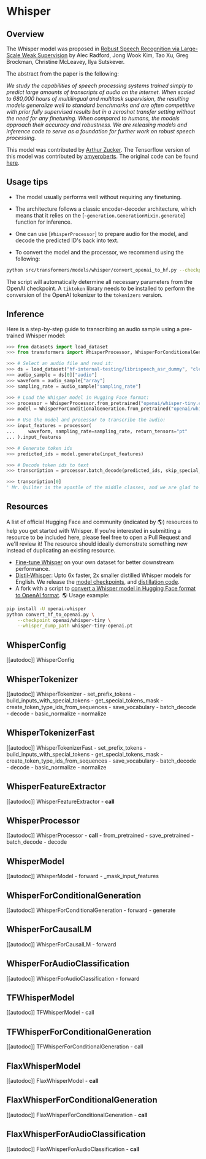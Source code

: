 <!--Copyright 2022 The HuggingFace Team. All rights reserved.

Licensed under the Apache License, Version 2.0 (the "License"); you may not use this file except in compliance with
the License. You may obtain a copy of the License at

http://www.apache.org/licenses/LICENSE-2.0

Unless required by applicable law or agreed to in writing, software distributed under the License is distributed on
an "AS IS" BASIS, WITHOUT WARRANTIES OR CONDITIONS OF ANY KIND, either express or implied. See the License for the
specific language governing permissions and limitations under the License.

⚠️ Note that this file is in Markdown but contain specific syntax for our doc-builder (similar to MDX) that may not be
rendered properly in your Markdown viewer.

-->

# Whisper

## Overview

The Whisper model was proposed in [Robust Speech Recognition via Large-Scale Weak Supervision](https://cdn.openai.com/papers/whisper.pdf) by Alec Radford, Jong Wook Kim, Tao Xu, Greg Brockman, Christine McLeavey, Ilya Sutskever.

The abstract from the paper is the following:

*We study the capabilities of speech processing systems trained simply to predict large amounts of transcripts of audio on the internet. When scaled to 680,000 hours of multilingual and multitask supervision, the resulting models generalize well to standard benchmarks and are often competitive with prior fully supervised results but in a zeroshot transfer setting without the need for any finetuning. When compared to humans, the models approach their accuracy and robustness. We are releasing models and inference code to serve as a foundation for further work on robust speech processing.*

This model was contributed by [Arthur Zucker](https://huggingface.co/ArthurZ). The Tensorflow version of this model was contributed by [amyeroberts](https://huggingface.co/amyeroberts).
The original code can be found [here](https://github.com/openai/whisper).

## Usage tips

- The model usually performs well without requiring any finetuning.
- The architecture follows a classic encoder-decoder architecture, which means that it relies on the [`~generation.GenerationMixin.generate`] function for inference.
- One can use [`WhisperProcessor`] to prepare audio for the model, and decode the predicted ID's back into text.

- To convert the model and the processor, we recommend using the following:

```bash
python src/transformers/models/whisper/convert_openai_to_hf.py --checkpoint_path "" --pytorch_dump_folder_path "Arthur/whisper-3" --convert_preprocessor True
```
The script will automatically determine all necessary parameters from the OpenAI checkpoint. A `tiktoken` library needs to be installed
to perform the conversion of the OpenAI tokenizer to the `tokenizers` version.

## Inference

Here is a step-by-step guide to transcribing an audio sample using a pre-trained Whisper model:

```python
>>> from datasets import load_dataset
>>> from transformers import WhisperProcessor, WhisperForConditionalGeneration

>>> # Select an audio file and read it:
>>> ds = load_dataset("hf-internal-testing/librispeech_asr_dummy", "clean", split="validation")
>>> audio_sample = ds[0]["audio"]
>>> waveform = audio_sample["array"]
>>> sampling_rate = audio_sample["sampling_rate"]

>>> # Load the Whisper model in Hugging Face format:
>>> processor = WhisperProcessor.from_pretrained("openai/whisper-tiny.en")
>>> model = WhisperForConditionalGeneration.from_pretrained("openai/whisper-tiny.en")

>>> # Use the model and processor to transcribe the audio:
>>> input_features = processor(
...     waveform, sampling_rate=sampling_rate, return_tensors="pt"
... ).input_features

>>> # Generate token ids
>>> predicted_ids = model.generate(input_features)

>>> # Decode token ids to text
>>> transcription = processor.batch_decode(predicted_ids, skip_special_tokens=True)

>>> transcription[0]
' Mr. Quilter is the apostle of the middle classes, and we are glad to welcome his gospel.'
```

## Resources

A list of official Hugging Face and community (indicated by 🌎) resources to help you get started with Whisper. If you're interested in submitting a resource to be included here, please feel free to open a Pull Request and we'll review it! The resource should ideally demonstrate something new instead of duplicating an existing resource.

- [Fine-tune Whisper](https://huggingface.co/blog/fine-tune-whisper) on your own dataset for better downstream performance.
- [Distil-Whisper](https://huggingface.co/distil-whisper): Upto 6x faster, 2x smaller distilled Whisper models for English. We release the [model checkpoints](https://huggingface.co/distil-whisper), and [distillation code](https://github.com/huggingface/distil-whisper).
- A fork with a script to [convert a Whisper model in Hugging Face format to OpenAI format](https://github.com/zuazo-forks/transformers/blob/convert_hf_to_openai/src/transformers/models/whisper/convert_hf_to_openai.py). 🌎
Usage example:
```bash
pip install -U openai-whisper
python convert_hf_to_openai.py \
    --checkpoint openai/whisper-tiny \
    --whisper_dump_path whisper-tiny-openai.pt
```

## WhisperConfig

[[autodoc]] WhisperConfig

## WhisperTokenizer

[[autodoc]] WhisperTokenizer
    - set_prefix_tokens
    - build_inputs_with_special_tokens
    - get_special_tokens_mask
    - create_token_type_ids_from_sequences
    - save_vocabulary
    - batch_decode
    - decode
    - basic_normalize
    - normalize

## WhisperTokenizerFast

[[autodoc]] WhisperTokenizerFast
    - set_prefix_tokens
    - build_inputs_with_special_tokens
    - get_special_tokens_mask
    - create_token_type_ids_from_sequences
    - save_vocabulary
    - batch_decode
    - decode
    - basic_normalize
    - normalize

## WhisperFeatureExtractor

[[autodoc]] WhisperFeatureExtractor
    - __call__

## WhisperProcessor

[[autodoc]] WhisperProcessor
    - __call__
    - from_pretrained
    - save_pretrained
    - batch_decode
    - decode

<frameworkcontent>
<pt>

## WhisperModel

[[autodoc]] WhisperModel
    - forward
    - _mask_input_features

## WhisperForConditionalGeneration

[[autodoc]] WhisperForConditionalGeneration
    - forward
    - generate

## WhisperForCausalLM

[[autodoc]] WhisperForCausalLM
    - forward

## WhisperForAudioClassification

[[autodoc]] WhisperForAudioClassification
    - forward

</pt>
<tf>

## TFWhisperModel

[[autodoc]] TFWhisperModel
    - call

## TFWhisperForConditionalGeneration

[[autodoc]] TFWhisperForConditionalGeneration
    - call

</tf>
<jax>

## FlaxWhisperModel

[[autodoc]] FlaxWhisperModel
    - __call__

## FlaxWhisperForConditionalGeneration

[[autodoc]] FlaxWhisperForConditionalGeneration
    - __call__

## FlaxWhisperForAudioClassification

[[autodoc]] FlaxWhisperForAudioClassification
    - __call__

</jax>
</frameworkcontent>

